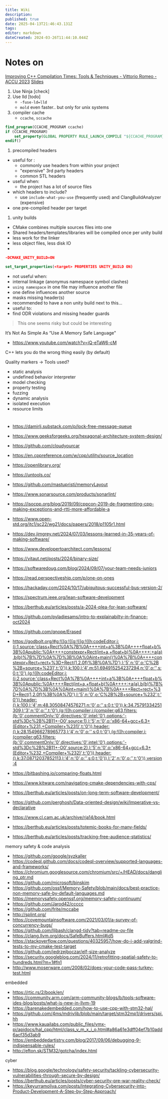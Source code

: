 ```yaml
---
title: Wiki
description: 
published: true
date: 2025-04-13T21:46:43.131Z
tags: 
editor: markdown
dateCreated: 2024-03-26T11:44:10.044Z
---
```


# Notes on

[Improving C++ Compilation Times: Tools & Techniques - Vittorio Romeo - ACCU 2023](https://www.youtube.com/watch?v=PfHD3BsVsAM)
[Slides](https://accu.org/conf-docs/PDFs_2023/XImprovingCompilationTimesToolsandTechniques.pdf)

1. Use Ninja [check]
1. Use lld [todo]
   * `-fuse-ld=lld`
   * `mold` even faster.. but only for unix systems
1. compiler cache
   - `ccache`, `sccache`

```cmake
find_program(CCACHE_PROGRAM ccache)
if (CCACHE_PROGRAM)
	set_property(GLOBAL PROPERTY RULE_LAUNCH_COMPILE "${CCACHE_PROGRAM}")
endif()
```


1. precompiled headers
 * useful for :
   * commonly use headers from within your project
   * "expensive" 3rd party headers
   * common STL headers
 * useful when:
   * the project has a lot of source files
 * which headers to include?
   * use `include-what-you-use` (frequently used) and ClangBuildAnalyzer (expensive)
 * one pre-compiled header per target

1. unity builds
 * CMake combines multiple sources files into one
  * Shared headers/templates/libraries will be compiled once per unity build
  * less work for the linker
  * less object files, less disk IO
 * 

```cmake
-DCMAKE_UNITY_BUILD=ON
```

```cmake
set_target_properties(<target> PROPERTIES UNITY_BUILD ON)
```

 * not useful when:
  * internal linkage (anonymus namespace symbol clashes)
  * `using namespace` in one file may influence another file
  * one define influences another source
  * masks missing header(s)
 * recommended to have a non unity build next to this...
 * useful to:
  * find ODR violations and missing header guards
> This one seems risky but could be interesting

It’s Not As Simple As “Use A Memory Safe Language"
- https://www.youtube.com/watch?v=iQ-eTaW6-cM

C++ lets you do the wrong thing easily (by default)


Quality markers -> Tools used?
 - static analysis
 - undefined behavior interpreter
 - model checking
 - property testing
 - fuzzing
 - dynamic analysis
 - isolated execution
 - resource limits

#


* https://damirlj.substack.com/p/lock-free-message-queue
* https://www.geeksforgeeks.org/hexagonal-architecture-system-design/
* https://github.com/cloudyourcar
* https://en.cppreference.com/w/cpp/utility/source_location
* https://openlibrary.org/
* https://untools.co/
* https://github.com/mastupristi/memoryLayout
* https://www.sonarsource.com/products/sonarlint/
* https://isocpp.org/blog/2019/09/cppcon-2019-de-fragmenting-cpp-making-exceptions-and-rtti-more-affordable-a
* https://www.open-std.org/jtc1/sc22/wg21/docs/papers/2018/p1105r1.html
* https://dev.jimgrey.net/2024/07/03/lessons-learned-in-35-years-of-making-software/
* https://www.developertoarchitect.com/lessons/
* https://vitaut.net/posts/2024/binary-size/
* https://softwaredoug.com/blog/2024/09/07/your-team-needs-juniors
* https://read.perspectiveship.com/p/one-on-ones

* https://hackaday.com/2024/10/17/ubiquitous-successful-bus-version-2/

* https://spectrum.ieee.org/lean-software-development
* https://berthub.eu/articles/posts/a-2024-plea-for-lean-software/

* https://github.com/pyladiesams/intro-to-explainabilty-in-finance-oct2024

* https://github.com/qnope/Erased
* https://godbolt.org/#g:!((g:!((g:!((g:!((h:codeEditor,i:(j:1,source:'class+Rect%0A%7B%0A++++int+a%3B%0A++++float+b%3B%0Apublic:%0A++++constexpr+Rect(int+a,+float+b)%0A++++:+a(a),b(b)%7B%7D%0A%7D%3B%0A%0Aint+main()%0A%7B%0A++++constexpr+Rect+rect+%3D+Rect(1,2.0f)%3B%0A%7D'),l:'5',n:'0',o:'C%2B%2B+source+%231',t:'0')),k:100,l:'4',m:51.694915254237294,n:'0',o:'',s:0,t:'0'),(g:!((h:codeEditor,i:(j:2,source:'class+Rect%0A%7B%0A++++int+a%3B%0A++++float+b%3B%0Apublic:%0A++++Rect(int+a,+float+b)%0A++++:+a(a),b(b)%7B%7D%0A%7D%3B%0A%0Aint+main()%0A%7B%0A++++Rect+rect+%3D+Rect(1,2.0f)%3B%0A%7D'),l:'5',n:'0',o:'C%2B%2B+source+%232',t:'0')),header:(),k:100,l:'4',m:48.30508474576271,n:'0',o:'',s:0,t:'0')),k:34.75791334251309,l:'3',n:'0',o:'',t:'0'),(g:!((h:compiler,i:(compiler:g63,filters:(b:'0',commentOnly:'0',directives:'0',intel:'0'),options:'-std%3Dc%2B%2B11+-O0',source:1),l:'5',n:'0',o:'x86-64+gcc+6.3+(Editor+%231,+Compiler+%231)',t:'0')),header:(),k:28.154966278965773,l:'4',n:'0',o:'',s:0,t:'0'),(g:!((h:compiler,i:(compiler:g63,filters:(b:'0',commentOnly:'0',directives:'0',intel:'0'),options:'-std%3Dc%2B%2B11+-O0',source:2),l:'5',n:'0',o:'x86-64+gcc+6.3+(Editor+%232,+Compiler+%232)',t:'0')),header:(),k:37.08712037852113,l:'4',n:'0',o:'',s:0,t:'0')),l:'2',n:'0',o:'',t:'0')),version:4
* https://bitbashing.io/comparing-floats.html
* https://www.kitware.com/navigating-cmake-dependencies-with-cps/
* https://berthub.eu/articles/posts/on-long-term-software-development/
* https://github.com/perghosh/Data-oriented-design/wiki/Imperative-vs-declarative
* https://www.cl.cam.ac.uk/archive/rja14/book.html
* https://berthub.eu/articles/posts/totemic-books-for-many-fields/
* https://berthub.eu/articles/posts/tracking-free-audience-statistics/

memory safety & code analysis
* https://github.com/google/syzkaller
* https://codeql.github.com/docs/codeql-overview/supported-languages-and-frameworks/
* https://chromium.googlesource.com/chromium/src/+/HEAD/docs/dangling_ptr.md
* https://github.com/microsoft/binskim
* https://github.com/ossf/Memory-Safety/blob/main/docs/best-practice-non-memory-safe-by-default-languages.md
* https://memorysafety.openssf.org/memory-safety-continuum/
* https://github.com/Jarod42/ccccc
* https://github.com/frite/mccabe
* http://splint.org/
* https://covemountainsoftware.com/2021/03/01/a-survey-of-concurrency-bugs/
* https://github.com/lljbash/clangd-tidy?tab=readme-ov-file
* https://clang.llvm.org/docs/SafeBuffers.html#id5
* https://stackoverflow.com/questions/40325957/how-do-i-add-valgrind-tests-to-my-cmake-test-target
* https://github.com/jedrzejboczar/elf-size-analyze
* https://security.googleblog.com/2024/11/retrofitting-spatial-safety-to-hundreds.html?m=1#fn1
* http://www.moserware.com/2008/02/does-your-code-pass-turkey-test.html

embedded
* https://rtic.rs/2/book/en/
* https://community.arm.com/arm-community-blogs/b/tools-software-ides-blog/posts/what-is-new-in-llvm-19
* https://barenakedembedded.com/how-to-use-cpp-with-stm32-hal/
* https://github.com/4ms/mdrivlib/blob/main/target/stm32mp1/drivers/spi.hh
* https://www.kauailabs.com/public_files/vmx-pi/apidocs/hal_cpp/html/class_v_m_x_i_o.html#a86a61e3dff04ef7b10add6acf35d3ab9
* https://embeddedartistry.com/blog/2017/09/06/debugging-9-indispensable-rules/
* http://efton.sk/STM32/gotcha/index.html

cyber
* https://blog.google/technology/safety-security/tackling-cybersecurity-vulnerabilities-through-secure-by-design/
* https://berthub.eu/articles/posts/cyber-security-pre-war-reality-check/
* https://keyurramoliya.com/posts/Integrating-Cybersecurity-into-Product-Development-A-Step-by-Step-Approach/

